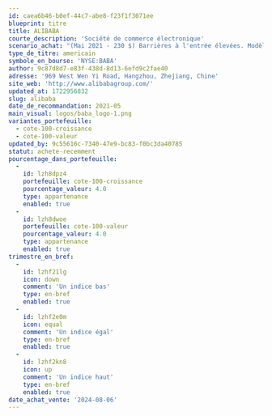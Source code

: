 ```yaml
---
id: caea6b46-b0ef-44c7-abe8-f23f1f3071ee
blueprint: titre
title: ALIBABA
courte_description: 'Société de commerce électronique'
scenario_achat: "(Mai 2021 - 230 $) Barrières à l'entrée élevées. Modèle d’affaire nécessitant peu d’actifs. Effet de réseau important. Position dominante. Croissance encore possible en Chine et à l’international. Croissance potentielle des services infonuagiques et des initiatives locales. Excellent bilan avec près de 20$ US d’encaisse nette. Flux monétaires élevés. Évaluation attrayante à moins de 20 fois les bénéfices prévus. Les données ci-dessous sont exprimées en Renminbi (RMB)."
type_de_titre: americain
symbole_en_bourse: 'NYSE:BABA'
author: 9c87d8d7-e83f-438d-8d13-6efd9c2fae40
adresse: '969 West Wen Yi Road, Hangzhou, Zhejiang, Chine'
site_web: 'http://www.alibabagroup.com/'
updated_at: 1722956832
slug: alibaba
date_de_recommandation: 2021-05
main_visual: logos/baba_logo-1.png
variantes_portefeuille:
  - cote-100-croissance
  - cote-100-valeur
updated_by: 9c55616c-7340-47e9-bc83-f0bc3da40785
statut: achete-recemment
pourcentage_dans_portefeuille:
  -
    id: lzh8dpz4
    portefeuille: cote-100-croissance
    pourcentage_valeur: 4.0
    type: appartenance
    enabled: true
  -
    id: lzh8dwoe
    portefeuille: cote-100-valeur
    pourcentage_valeur: 4.0
    type: appartenance
    enabled: true
trimestre_en_bref:
  -
    id: lzhf21lg
    icon: down
    comment: 'Un indice bas'
    type: en-bref
    enabled: true
  -
    id: lzhf2e0m
    icon: equal
    comment: 'Un indice égal'
    type: en-bref
    enabled: true
  -
    id: lzhf2kn8
    icon: up
    comment: 'Un indice haut'
    type: en-bref
    enabled: true
date_achat_vente: '2024-08-06'
---
```

